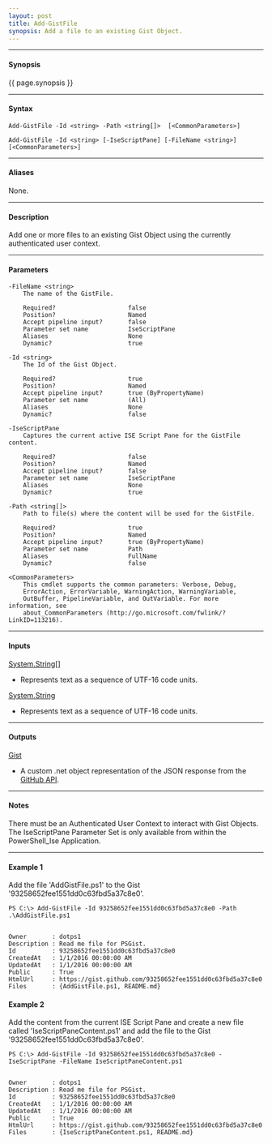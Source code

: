```yaml
---
layout: post
title: Add-GistFile
synopsis: Add a file to an existing Gist Object.
---
```


---

#### **Synopsis**

{{ page.synopsis }}

---

#### **Syntax**

```
Add-GistFile -Id <string> -Path <string[]>  [<CommonParameters>]

Add-GistFile -Id <string> [-IseScriptPane] [-FileName <string>]  [<CommonParameters>]
```

---

#### **Aliases**

None.

---

#### **Description**

Add one or more files to an existing Gist Object using the currently authenticated user context.

---

#### **Parameters**

```
-FileName <string>
    The name of the GistFile.
    
    Required?                    false
    Position?                    Named
    Accept pipeline input?       false
    Parameter set name           IseScriptPane
    Aliases                      None
    Dynamic?                     true
    
-Id <string>
    The Id of the Gist Object.
    
    Required?                    true
    Position?                    Named
    Accept pipeline input?       true (ByPropertyName)
    Parameter set name           (All)
    Aliases                      None
    Dynamic?                     false
    
-IseScriptPane
    Captures the current active ISE Script Pane for the GistFile content.
    
    Required?                    false
    Position?                    Named
    Accept pipeline input?       false
    Parameter set name           IseScriptPane
    Aliases                      None
    Dynamic?                     true
    
-Path <string[]>
    Path to file(s) where the content will be used for the GistFile.
    
    Required?                    true
    Position?                    Named
    Accept pipeline input?       true (ByPropertyName)
    Parameter set name           Path
    Aliases                      FullName
    Dynamic?                     false
    
<CommonParameters>
    This cmdlet supports the common parameters: Verbose, Debug,
    ErrorAction, ErrorVariable, WarningAction, WarningVariable,
    OutBuffer, PipelineVariable, and OutVariable. For more information, see 
    about_CommonParameters (http://go.microsoft.com/fwlink/?LinkID=113216). 
```

---

#### **Inputs**

[System.String\[\]](https://msdn.microsoft.com/en-us/library/system.string%28v=vs.110%29.aspx)

* Represents text as a sequence of UTF-16 code units.

[System.String](https://msdn.microsoft.com/en-us/library/system.string%28v=vs.110%29.aspx)

* Represents text as a sequence of UTF-16 code units.

---

#### **Outputs**

[Gist](https://developer.github.com/v3/gists/)

* A custom .net object representation of the JSON response from the [GitHub API](https://developer.github.com).

---

#### **Notes**

There must be an Authenticated User Context to interact with Gist Objects.
The IseScriptPane Parameter Set is only available from within the PowerShell_Ise Application.

---

#### **Example 1**

Add the file 'AddGistFile.ps1' to the Gist '93258652fee1551dd0c63fbd5a37c8e0'.

```
PS C:\> Add-GistFile -Id 93258652fee1551dd0c63fbd5a37c8e0 -Path .\AddGistFile.ps1


Owner       : dotps1
Description : Read me file for PSGist.
Id          : 93258652fee1551dd0c63fbd5a37c8e0
CreatedAt   : 1/1/2016 00:00:00 AM
UpdatedAt   : 1/1/2016 00:00:00 AM
Public      : True
HtmlUrl     : https://gist.github.com/93258652fee1551dd0c63fbd5a37c8e0
Files       : {AddGistFile.ps1, README.md}
```

#### **Example 2**

Add the content from the current ISE Script Pane and create a new file called 'IseScriptPaneContent.ps1' and add the file to the Gist '93258652fee1551dd0c63fbd5a37c8e0'.

```
PS C:\> Add-GistFile -Id 93258652fee1551dd0c63fbd5a37c8e0 -IseScriptPane -FileName IseScriptPaneContent.ps1


Owner       : dotps1
Description : Read me file for PSGist.
Id          : 93258652fee1551dd0c63fbd5a37c8e0
CreatedAt   : 1/1/2016 00:00:00 AM
UpdatedAt   : 1/1/2016 00:00:00 AM
Public      : True
HtmlUrl     : https://gist.github.com/93258652fee1551dd0c63fbd5a37c8e0
Files       : {IseScriptPaneContent.ps1, README.md}
```
